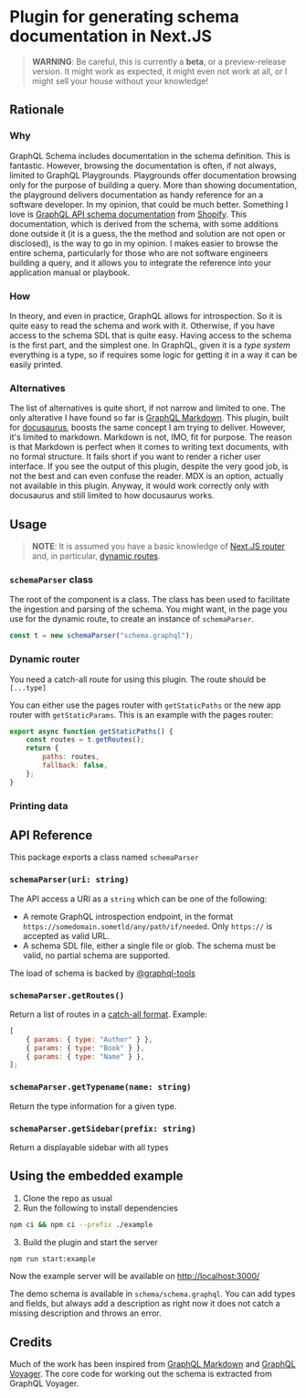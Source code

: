 # Plugin for generating schema documentation in Next.JS

> **WARNING**: Be careful, this is currently a **beta**, or a preview-release version. It might work as expected, it might even not work at all, or I might sell your house without your knowledge!

## Rationale

### Why

GraphQL Schema includes documentation in the schema definition. This is fantastic. However, browsing the documentation is often, if not always, limited to GraphQL Playgrounds. Playgrounds offer documentation browsing only for the purpose of building a query. More than showing documentation, the playground delivers documentation as handy reference for an a software developer. In my opinion, that could be much better. Something I love is [GraphQL API schema documentation](https://shopify.dev/docs/api/admin-graphql) from [Shopify](https://shopify.com). This documentation, which is derived from the schema, with some additions done outside it (it is a guess, the the method and solution are not open or disclosed), is the way to go in my opinion. I makes easier to browse the entire schema, particularly for those who are not software engineers building a query, and it allows you to integrate the reference into your application manual or playbook.

### How

In theory, and even in practice, GraphQL allows for introspection. So it is quite easy to read the schema and work with it. Otherwise, if you have access to the schema SDL that is quite easy.
Having access to the schema is the first part, and the simplest one. In GraphQL, given it is a _type system_ everything is a type, so if requires some logic for getting it in a way it can be easily printed.

### Alternatives

The list of alternatives is quite short, if not narrow and limited to one. The only alterative I have found so far is [GraphQL Markdown](https://graphql-markdown.github.io). This plugin, built for [docusaurus](https://docusaurus.io), boosts the same concept I am trying to deliver. However, it's limited to markdown. Markdown is not, IMO, fit for purpose. The reason is that Markdown is perfect when it comes to writing text documents, with no formal structure. It fails short if you want to render a richer user interface. If you see the output of this plugin, despite the very good job, is not the best and can even confuse the reader. MDX is an option, actually not available in this plugin. Anyway, it would work correctly only with docusaurus and still limited to how docusaurus works.

## Usage

> **NOTE**: It is assumed you have a basic knowledge of [Next.JS router](https://nextjs.org/docs/app/building-your-application/routing) and, in particular, [dynamic routes](https://nextjs.org/docs/app/building-your-application/routing/dynamic-routes).

### `schemaParser` class

The root of the component is a class. The class has been used to facilitate the ingestion and parsing of the schema. You might want, in the page you use for the dynamic route, to create an instance of `schemaParser`.

```javascript
const t = new schemaParser("schema.graphql");
```

### Dynamic router

You need a catch-all route for using this plugin. The route should be `[...type]`

You can either use the pages router with `getStaticPaths` or the new app router with `getStaticParams`. This is an example with the pages router:

```javascript
export async function getStaticPaths() {
	const routes = t.getRoutes();
	return {
		paths: routes,
		fallback: false,
	};
}
```

### Printing data

## API Reference

This package exports a class named `schemaParser`

### `schemaParser(uri: string)`

The API access a URI as a `string` which can be one of the following:

- A remote GraphQL introspection endpoint, in the format `https://somedomain.sometld/any/path/if/needed`. Only `https://` is accepted as valid URL.
- A schema SDL file, either a single file or glob. The schema must be valid, no partial schema are supported.

The load of schema is backed by [@graphql-tools](https://the-guild.dev/graphql/tools/docs/schema-loading#load-graphqlschema-by-using-different-loaders-from-different-sources)

### `schemaParser.getRoutes()`

Return a list of routes in a [catch-all format](https://nextjs.org/docs/app/building-your-application/routing/dynamic-routes#catch-all-segments).
Example:

```javascript
[
	{ params: { type: "Author" } },
	{ params: { type: "Book" } },
	{ params: { type: "Name" } },
];
```

### `schemaParser.getTypename(name: string)`

Return the type information for a given type.

### `schemaParser.getSidebar(prefix: string)`

Return a displayable sidebar with all types

## Using the embedded example

1. Clone the repo as usual
2. Run the following to install dependencies

```bash
npm ci && npm ci --prefix ./example
```

3. Build the plugin and start the server

```bash
npm run start:example
```

Now the example server will be available on [http://localhost:3000/](http://localhost:3000/)

The demo schema is available in `schema/schema.graphql`. You can add types and fields, but always add a description as right now it does not catch a missing description and throws an error.

## Credits

Much of the work has been inspired from [GraphQL Markdown](https://graphql-markdown.github.io) and [GraphQL Voyager](https://github.com/graphql-kit/graphql-voyager).
The core code for working out the schema is extracted from GraphQL Voyager.
